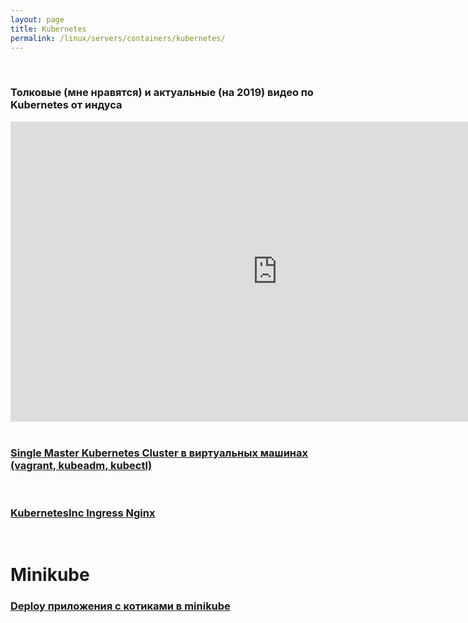 ```yaml
---
layout: page
title: Kubernetes
permalink: /linux/servers/containers/kubernetes/
---
```


<br/>

### Толковые (мне нравятся) и актуальные (на 2019) видео по Kubernetes от индуса

<div align="center">
    <iframe width="853" height="480" src="https://www.youtube.com/embed/YzaYqxW0wGs" frameborder="0" allow="accelerometer; autoplay; encrypted-media; gyroscope; picture-in-picture" allowfullscreen></iframe>
</div>

<br/>

### [Single Master Kubernetes Cluster в виртуальных машинах (vagrant, kubeadm, kubectl)](/linux/servers/containers/kubernetes/single-master/)

<br/>

### [KubernetesInc Ingress Nginx](/linux/servers/containers/kubernetes/kubeadm/ingress/kubernetesinc-ingress-nginx/)

<br/>

# Minikube

### [Deploy приложения с котиками в minikube](https://github.com/marley-nodejs/cats-app)
